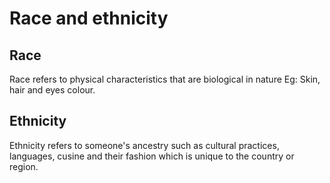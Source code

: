 # Race and ethnicity
## Race
Race refers to physical characteristics that are biological in nature
Eg: Skin, hair and eyes colour.

## Ethnicity
Ethnicity refers to someone's ancestry such as cultural practices, languages, cusine and their fashion which is unique to the country or region.